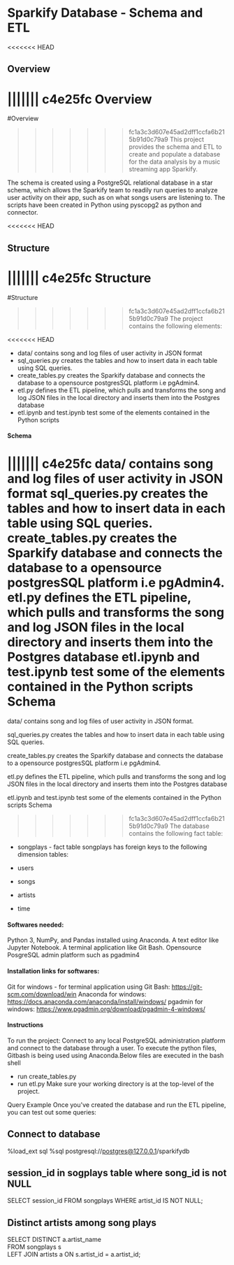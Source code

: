 # Sparkify Database - Schema and ETL

<<<<<<< HEAD
## Overview
||||||| c4e25fc
Overview
=======
#Overview
>>>>>>> fc1a3c3d607e45ad2dff1ccfa6b215b91d0c79a9
This project provides the schema and ETL to create and populate a database for the data analysis by a music streaming app Sparkify.

The schema is created using a PostgreSQL relational database in a star schema, which allows the Sparkify team to readily run queries to analyze user activity on their app, such as on what songs users are listening to. The scripts have been created in Python using pyscopg2 as python and connector.

<<<<<<< HEAD
## Structure
||||||| c4e25fc
Structure
=======
#Structure
>>>>>>> fc1a3c3d607e45ad2dff1ccfa6b215b91d0c79a9
The project contains the following elements:

<<<<<<< HEAD
* data/ contains song and log files of user activity in JSON format
* sql_queries.py creates the tables and how to insert data in each table using SQL queries.
* create_tables.py creates the Sparkify database and connects the database to a opensource postgresSQL platform i.e pgAdmin4.
* etl.py defines the ETL pipeline, which pulls and transforms the song and log JSON files in the local directory and inserts them into the Postgres database
* etl.ipynb and test.ipynb test some of the elements contained in the Python scripts

#### Schema
||||||| c4e25fc
data/ contains song and log files of user activity in JSON format
sql_queries.py creates the tables and how to insert data in each table using SQL queries.
create_tables.py creates the Sparkify database and connects the database to a opensource postgresSQL platform i.e pgAdmin4.
etl.py defines the ETL pipeline, which pulls and transforms the song and log JSON files in the local directory and inserts them into the Postgres database
etl.ipynb and test.ipynb test some of the elements contained in the Python scripts
Schema
=======
data/ contains song and log files of user activity in JSON format.

sql_queries.py creates the tables and how to insert data in each table using SQL queries.

create_tables.py creates the Sparkify database and connects the database to a opensource postgresSQL platform i.e pgAdmin4.

etl.py defines the ETL pipeline, which pulls and transforms the song and log JSON files in the local directory and inserts them into the Postgres database

etl.ipynb and test.ipynb test some of the elements contained in the Python scripts
Schema
>>>>>>> fc1a3c3d607e45ad2dff1ccfa6b215b91d0c79a9
The database contains the following fact table:

* songplays - fact table
songplays has foreign keys to the following dimension tables:

* users
* songs
* artists
* time

#### Softwares needed:
Python 3, NumPy, and Pandas installed using Anaconda.
A text editor like Jupyter Notebook.
A terminal application like Git Bash.
Opensource PosgreSQL admin platform such as pgadmin4 

#### Installation links for softwares:
Git for windows - for terminal application using Git Bash: https://git-scm.com/download/win
Anaconda for windows: https://docs.anaconda.com/anaconda/install/windows/
pgadmin for windows: https://www.pgadmin.org/download/pgadmin-4-windows/

#### Instructions
To run the project: Connect to any local PostgreSQL administration platform and connect to the database through a user. To execute the python files, Gitbash is being used using Anaconda.Below files are executed in the bash shell 

* run create_tables.py
* run etl.py
Make sure your working directory is at the top-level of the project.



Query Example
Once you've created the database and run the ETL pipeline, you can test out some queries:

## Connect to database
%load_ext sql
%sql postgresql://postgres@127.0.0.1/sparkifydb

## session_id in sogplays table where song_id is not NULL
SELECT session_id
FROM songplays
WHERE artist_id IS NOT NULL;

##  Distinct artists among song plays
SELECT DISTINCT a.artist_name \
FROM songplays s \
LEFT JOIN artists a ON s.artist_id = a.artist_id;
